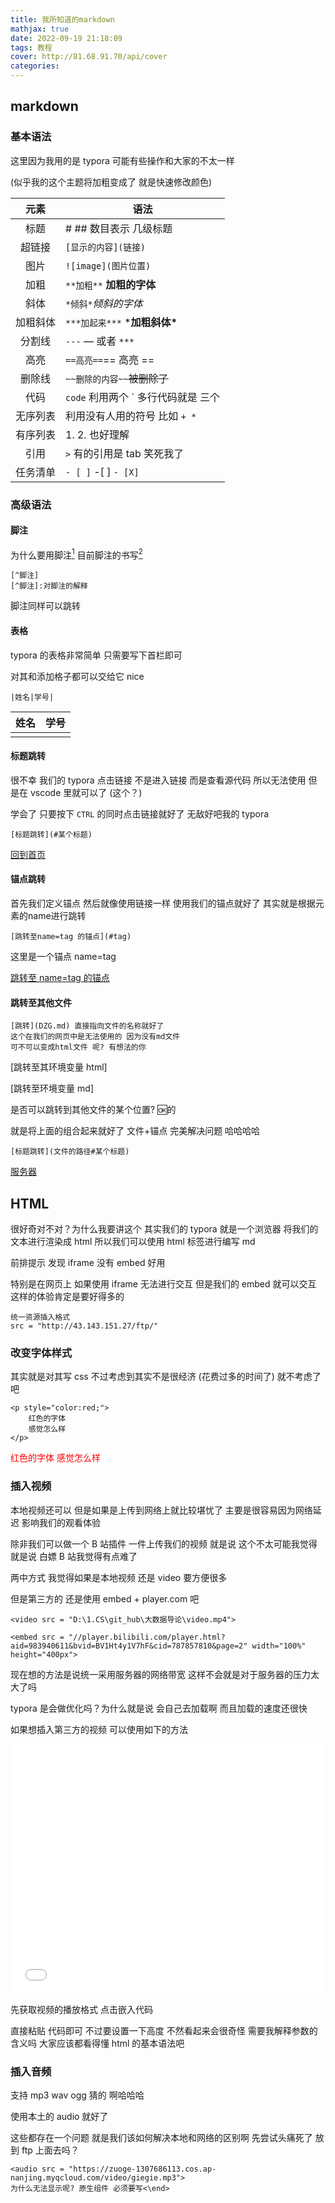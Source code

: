 ```yaml
---
title: 我所知道的markdown
mathjax: true
date: 2022-09-19 21:18:09
tags: 教程
cover: http://81.68.91.70/api/cover
categories: 
---
```




## markdown

### 基本语法

这里因为我用的是 typora 可能有些操作和大家的不太一样

 (似乎我的这个主题将加粗变成了 就是快速修改颜色)

|   元素   | 语法                                |
| :------: | ----------------------------------- |
|   标题   | #  ## 数目表示 几级标题             |
|  超链接  | `[显示的内容](链接)`                |
|   图片   | `![image](图片位置)`                |
|   加粗   | `**加粗**`  **加粗的字体**          |
|   斜体   | `*倾斜*`*倾斜的字体*                |
| 加粗斜体 | `***加起来***`   ***加粗斜体\***    |
|  分割线  | `---`  — 或者 `***`                 |
|   高亮   | `==高亮==`== 高亮 ==                |
|  删除线  | `~~删除的内容~~`~~被删除了~~        |
|   代码   | `code` 利用两个 ` 多行代码就是 三个 |
| 无序列表 | 利用没有人用的符号 比如 `+ *`       |
| 有序列表 | 1. 2. 也好理解                      |
|   引用   | `>`  有的引用是 tab 笑死我了        |
| 任务清单 | `- [ ]` -[ ] `- [X]`                |

### 高级语法

#### 脚注

为什么要用脚注[^测试] 目前脚注的书写[^注意事项]

```
[^脚注]
[^脚注]:对脚注的解释
```

脚注同样可以跳转 

[^注意事项]: 对应的脚注必须完全相同 连空格都不可以多 我就是看错了 主要是这个一会斜体 一会正体 我服了 真的

[^测试]: 使用脚注可以压缩信息在很短的文字内显示更多的信息 而且可以让观看者 有选择地去阅读 是一种很好的东西哦 [某个参考教程](https://zhuanlan.zhihu.com/p/342135587)

#### 表格

typora 的表格非常简单 只需要写下首栏即可

对其和添加格子都可以交给它 nice

```
|姓名|学号|
```

| 姓名 | 学号 |
| ---- | ---- |
|      |      |

#### 标题跳转

很不幸 我们的 typora 点击链接 不是进入链接 而是查看源代码 所以无法使用 但是在 vscode 里就可以了 (这个？)

学会了 只要按下 `CTRL` 的同时点击链接就好了 无敌好吧我的 typora

```
[标题跳转](#某个标题)
```

[回到首页](#markdown)

#### 锚点跳转

首先我们定义锚点 然后就像使用链接一样 使用我们的锚点就好了 其实就是根据元素的name进行跳转

```
[跳转至name=tag 的锚点](#tag)
```

<a name="tag">这里是一个锚点 name=tag</a>

[跳转至 name=tag 的锚点](#tag)

#### 跳转至其他文件

```
[跳转](DZG.md) 直接指向文件的名称就好了
这个在我们的网页中是无法使用的 因为没有md文件
可不可以变成html文件 呢? 有想法的你
```

[跳转至其环境变量 html]

[跳转至环境变量 md]

是否可以跳转到其他文件的某个位置?  🆗的

就是将上面的组合起来就好了 文件+锚点 完美解决问题 哈哈哈哈 

```
[标题跳转](文件的路径#某个标题)
```

 [服务器](服务器ESC.md#bind)

## HTML

很好奇对不对？为什么我要讲这个 其实我们的 typora 就是一个浏览器 将我们的文本进行渲染成 html 所以我们可以使用 html 标签进行编写 md

前排提示 发现 iframe 没有 embed 好用 

特别是在网页上 如果使用 iframe 无法进行交互 但是我们的 embed 就可以交互 这样的体验肯定是要好得多的

```
统一资源插入格式
src = "http://43.143.151.27/ftp/"
```

### 改变字体样式

其实就是对其写 css 不过考虑到其实不是很经济 (花费过多的时间了) 就不考虑了吧



```
<p style="color:red;"> 
    红色的字体 
    感觉怎么样
</p>
```

<p style="color:red;"> 
    红色的字体 
    感觉怎么样
</p>

### 插入视频

本地视频还可以 但是如果是上传到网络上就比较堪忧了 主要是很容易因为网络延迟 影响我们的观看体验

除非我们可以做一个 B 站插件 一件上传我们的视频 就是说 这个不太可能我觉得 就是说 白嫖 B 站我觉得有点难了

两中方式 我觉得如果是本地视频 还是 video 要方便很多 

但是第三方的 还是使用 embed + player.com 吧

```
<video src = "D:\1.CS\git_hub\大数据导论\video.mp4">

<embed src = "//player.bilibili.com/player.html?aid=983940611&bvid=BV1Ht4y1V7hF&cid=787857810&page=2" width="100%" height="400px">
```

现在想的方法是说统一采用服务器的网络带宽 这样不会就是对于服务器的压力太大了吗

typora 是会做优化吗？为什么就是说 会自己去加载啊 而且加载的速度还很快

如果想插入第三方的视频 可以使用如下的方法

<embed src = "//player.bilibili.com/player.html?aid=983940611&bvid=BV1Ht4y1V7hF&cid=787857810&page=2" width="100%" height="400px">

先获取视频的播放格式 点击嵌入代码

直接粘贴 代码即可 不过要设置一下高度 不然看起来会很奇怪
需要我解释参数的含义吗 大家应该都看得懂 html 的基本语法吧 

### 插入音频

支持 mp3 wav ogg 猜的 啊哈哈哈 

使用本土的 audio 就好了 

这些都存在一个问题 就是我们该如何解决本地和网络的区别啊 先尝试头痛死了 放到 ftp 上面去吗？

```
<audio src = "https://zuoge-1307686113.cos.ap-nanjing.myqcloud.com/video/giegie.mp3">
为什么无法显示呢? 原生组件 必须要写<\end> 
```

<audio src = "https://zuoge-1307686113.cos.ap-nanjing.myqcloud.com/video/giegie.mp3">

### 插入网页

想不到吧哈哈哈哈 真的很有意思 

下面是我的博客展示 等等啊 在我的博客里面看我的博客展示 是不是很奇怪啊 😂

同样的按下 `CTRL` 可以直接从浏览器打开我们的网页 但是这样就不是聚合了 哈哈

还可以玩游戏 我的天啊 太强大了吧 哈哈哈

```
<embed src = "./BLOG/2048/" width ="100%" height= "500px">
```

<embed src = "./BLOG/2048/" width ="100%" height= "500px">

### 插入 pdf

一定要设置宽度 不然字体真的太小了

```
<embed src="http://43.143.151.27/ftp/Essay/国内外数据安全研究领域前沿动态追踪 基于2013年以来的文献计量分析.pdf"  width = "100%" height="600" >
```

## Mermaid

这个你可以理解为 思维导图的 md 版本 个人其实不是很推荐 主要是使用起来比较麻烦

[详细教程](https://zhuanlan.zhihu.com/p/166668789)

[简明教程](https://zhuanlan.zhihu.com/p/355997933)

### 让 hexo 支持 Mermaid

我学会这三个就够了

| 指令         | 功能   |
| ------------ | ------ |
| pie          | 饼图   |
| graph        | 流程图 |
| classDiagram | 类图   |

### 饼状图 (PIE)

```
pie 
	title 我的常用语言
	"python" :4
	"shell" :1
	"c/c++" :3
	"html" :2
```

```mermaid
pie 
    title 我的常用语言
    "python"  :4
    "shell" :1
    "c/c++" :3
    "html" :2
```

### 流程图 (GRAPH)

默认是 TD 可选参数 LR RL




```
graph LR
	小学--> 初中 --> 高中--> 大学
	高中-->大专
	中专-->大学
	初中--> 中专 --> 大专
```

```mermaid
graph LR
    小学--> 初中 --> 高中--> 大学
    高中-->大专
    中专-->大学
    初中--> 中专 --> 大专
```

### 类图 (classDiagram)

服了 原来老师讲的确实是真的 

```
classDiagram
	class Student{
  		-age int
  		-name char
  		-sex bool
  		+SetAge(int new_age) void
  		+SetName(char name) void
  }
```

```mermaid
classDiagram
    class Student{
          -age int
          -name char
          -sex bool
          +SetAge(int new_age) void
          +SetName(char name) void
    }
```

## Latex

typora 支持插入数学公式 利用

### 字母 和 符号

| 字母 | 表示方法  | 符号 | 表示方法 |
| :--: | :-------- | :--: | :------- |
|  𝜃   | `\theta`  |  ∫   | `\int`   |
|  𝜆   | `\lambda` |      |          |
|      |           |      |          |
|      |           |      |          |
|      |           |      |          |
|      |           |      |          |
|      |           |      |          |

### 特殊表示





### 一些案例

我的高速

我的高代

我的离散

## 存在的问题

- 如果使用本地路径 肯定就无法在网页端查看 

> 但是我们使用 网络上的绝对地址也不是很方便啊

```

```



```
网络格式
src ="http://43.143.151.27/ftp/Video/video.mp4" 

```



```
本地格式
src = "D:\ftp\Video/video.mp4"
```

其实两者差不多 就是开头的前缀要改成 http://ip

这样的话 我的电脑也要有 ftp 文件夹？不是啊 文件不就是你放上去的吗？

- 更加严重的是 如果无法打开了 

> 会导致后面的文本无法正常生成 我的天哥 

- mermaid 还是无法生成图像 比较麻烦 等等我看看
- 我们的 md 文件必须标题和 title 是一样的

